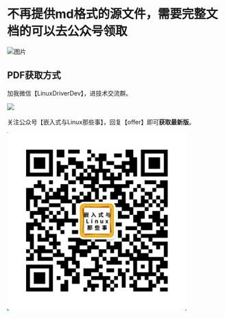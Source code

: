 # 不再提供md格式的源文件，需要完整文档的可以去公众号领取
![图片](https://user-images.githubusercontent.com/45563242/117952196-8330de80-b347-11eb-8d3b-4344cb5f7f9d.png)

## PDF获取方式

加我微信【LinuxDriverDev】，进技术交流群。

![](https://github.com/ZhongYi-LinuxDriverDev/EmbeddedSoftwareEngineerInterview/blob/main/%E7%A7%8B%E6%8B%9B%E9%9D%A2%E7%BB%8F%E6%80%BB%E7%BB%93/%E4%B8%AA%E4%BA%BA%E4%BA%8C%E7%BB%B4%E7%A0%81-%E7%BE%8E%E5%8C%96.png)

关注公众号【嵌入式与Linux那些事】，回复【offer】即可**获取最新版**。

![](https://github.com/ZhongYi-LinuxDriverDev/Picture/blob/main/Wechat/%E5%85%AC%E4%BC%97%E5%8F%B7%E4%BA%8C%E7%BB%B4%E7%A0%81.png)

